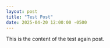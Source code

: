 ```yaml
---
layout: post
title: "Test Post"
date: 2025-04-20 12:00:00 -0500
---
```

This is the content of the test again post.